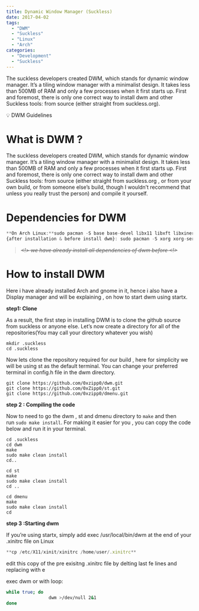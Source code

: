 ```yaml
---
title: Dynamic Window Manager (Suckless)
date: 2017-04-02
tags:
  - "DWM"
  - "Suckless"
  - "Linux"
  - "Arch"
categories:
  - "Development"
  - "Suckless"
---
```


The suckless developers created DWM, which stands for dynamic window manager. It’s a tiling window manager with a minimalist design. It takes less than 500MB of RAM and only a few processes when it first starts up. First and foremost, there is only one correct way to install dwm and other Suckless tools: from source (either straight from suckless.org).

<!--more-->

<aside>
💡 DWM Guidelines

</aside>

# **What is DWM ?**

The suckless developers created DWM, which stands for dynamic window manager. It’s a tiling window manager with a minimalist design. It takes less than 500MB of RAM and only a few processes when it first starts up. First and foremost, there is only one correct way to install dwm and other Suckless tools: from source (either straight from suckless.org , or from your own build, or from someone else’s build, though I wouldn’t recommend that unless you really trust the person) and compile it yourself.

# **Dependencies for DWM**

```jsx
**On Arch Linux:**sudo pacman -S base base-devel libx11 libxft libxinerama freetype2 fontconfig
{after installation & before install dwm}: sudo pacman -S xorg xorg-server xorg-apps xorg-xinit xclip
```

> ~~*<!> we have already install all dependencies of dwm before <!>*~~
> 

# **How to install DWM**

Here i have already installed Arch and gnome in it, hence i also have a Display manager and will be explaining , on how to start dwm using startx.

**step1: Clone**

As a result, the first step in installing DWM is to clone the github source from suckless or anyone else. Let’s now create a directory for all of the repositories(You may call your directory whatever you wish)

```
mkdir .suckless
cd .suckless
```

Now lets clone the repository required for our build , here for simplicity we will be using st as the default terminal. You can change your preferred terminal in config.h file in the dwm directory.

```
git clone https://github.com/0xzipp0/dwm.git
git clone https://github.com/0xZipp0/st.git
git clone https://github.com/0xzipp0/dmenu.git
```

**step 2 : Compiling the code**

Now to need to go the dwm , st and dmenu directory to `make` and then run `sudo make install`. For making it easier for you , you can copy the code below and run it in your terminal.

```
cd .suckless
cd dwm
make
sudo make clean install
cd..

cd st
make
sudo make clean install
cd ..

cd dmenu
make
sudo make clean install
cd
```

**step 3 :Starting dwm**

If you’re using startx, simply add exec /usr/local/bin/dwm at the end of your .xinitrc file on Linux

```jsx
**cp /etc/X11/xinit/xinitrc /home/user/.xinitrc** 
```

edit this copy of the pre exisitng .xinitrc file by delting last fe lines and replacing with e

exec dwm or with loop:

```bash
while true; do
				dwm >/dev/null 2&1
done
```